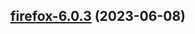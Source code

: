 

## [firefox-6.0.3](https://github.com/truecharts/charts/compare/firefox-6.0.2...firefox-6.0.3) (2023-06-08)

